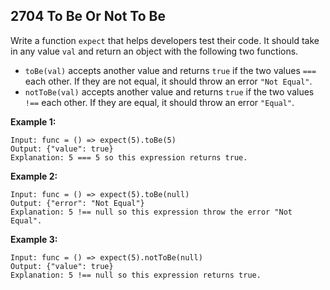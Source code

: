 ## 2704 To Be Or Not To Be

Write a function `expect` that helps developers test their code. It should take in any value `val` and return an object with the following two functions.

 - `toBe(val)` accepts another value and returns `true` if the two values `===` each other. If they are not equal, it should throw an error `"Not Equal"`.
- `notToBe(val)` accepts another value and returns `true` if the two values `!==` each other. If they are equal, it should throw an error `"Equal"`.

**Example 1:**

```
Input: func = () => expect(5).toBe(5)
Output: {"value": true}
Explanation: 5 === 5 so this expression returns true.
```

**Example 2:**

```
Input: func = () => expect(5).toBe(null)
Output: {"error": "Not Equal"}
Explanation: 5 !== null so this expression throw the error "Not Equal".
```

**Example 3:**

```
Input: func = () => expect(5).notToBe(null)
Output: {"value": true}
Explanation: 5 !== null so this expression returns true.
```
